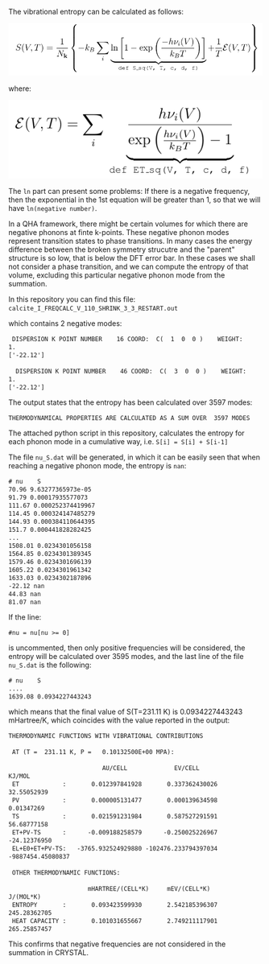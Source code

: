 The vibrational entropy can be calculated as follows:

![Data flow](https://github.com/DavidCdeB/Entropy/blob/master/S_vib.png)

where:

![Data flow](https://github.com/DavidCdeB/Entropy/blob/master/ET.png)

The `ln` part can present some problems: If there is a negative frequency, then the exponential in the 1st equation will be greater than 1, so that we will have `ln(negative number)`.

In a QHA framework, there might be certain volumes for which there are negative phonons at finte k-points. These negative phonon modes represent transition states to phase transitions. In many cases the energy difference between the broken symmetry strucutre and the "parent" structure is so low, that is below the DFT error bar. In these cases we shall not consider a phase transition, and we can compute the entropy of that volume, excluding this particular negative phonon mode from the summation.

In this repository you can find this file: `calcite_I_FREQCALC_V_110_SHRINK_3_3_RESTART.out`

which contains 2 negative modes:

```
 DISPERSION K POINT NUMBER    16 COORD:  C(  1  0  0 )    WEIGHT:    1.
['-22.12']

  DISPERSION K POINT NUMBER    46 COORD:  C(  3  0  0 )    WEIGHT:    1.
['-22.12']
```

The output states that the entropy has been calculated over 3597 modes:

```
THERMODYNAMICAL PROPERTIES ARE CALCULATED AS A SUM OVER  3597 MODES
```
The attached python script in this repository, calculates the entropy for each phonon mode in a cumulative way, i.e. `S[i] = S[i] + S[i-1]` 

The file `nu_S.dat` will be generated, in which it can be easily seen that when reaching a negative phonon mode, the entropy is `nan`:

```
# nu    S
70.96 9.63277365973e-05
91.79 0.00017935577073
111.67 0.000252374419967
114.45 0.000324147485279
144.93 0.000384110644395
151.7 0.000441828282425
...
1508.01 0.0234301056158
1564.85 0.0234301389345
1579.46 0.0234301696139
1605.22 0.0234301961342
1633.03 0.0234302187896
-22.12 nan
44.83 nan
81.07 nan
```
If the line:
```
#nu = nu[nu >= 0]
```
is uncommented, then only positive frequencies will be considered, the entropy will be calculated over 3595 modes, and the last line of the file `nu_S.dat` is the following: 


```
# nu    S
....
1639.08 0.0934227443243
```
which means that the final value of S(T=231.11 K) is 0.0934227443243 mHartree/K,
which coincides with the value reported in the output:
 
```
THERMODYNAMIC FUNCTIONS WITH VIBRATIONAL CONTRIBUTIONS

 AT (T =  231.11 K, P =   0.10132500E+00 MPA):

                          AU/CELL             EV/CELL                 KJ/MOL
 ET            :       0.012397841928       0.337362430026          32.55052939
 PV            :       0.000005131477       0.000139634598           0.01347269
 TS            :       0.021591231984       0.587527291591          56.68777158
 ET+PV-TS      :      -0.009188258579      -0.250025226967         -24.12376950
 EL+E0+ET+PV-TS:   -3765.932524929880 -102476.233794397034    -9887454.45080837

 OTHER THERMODYNAMIC FUNCTIONS:

                      mHARTREE/(CELL*K)     mEV/(CELL*K)              J/(MOL*K)
 ENTROPY       :       0.093423599930       2.542185396307         245.28362705
 HEAT CAPACITY :       0.101031655667       2.749211117901         265.25857457
```

This confirms that negative frequencies are not considered in the summation in CRYSTAL.

